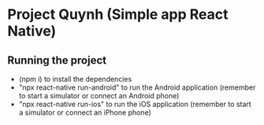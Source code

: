 # Project Quynh (Simple app React Native)

## Running the project

- (npm i) to install the dependencies
- "npx react-native run-android" to run the Android application (remember to start a simulator or connect an Android phone)
- "npx react-native run-ios" to run the iOS application (remember to start a simulator or connect an iPhone phone)
